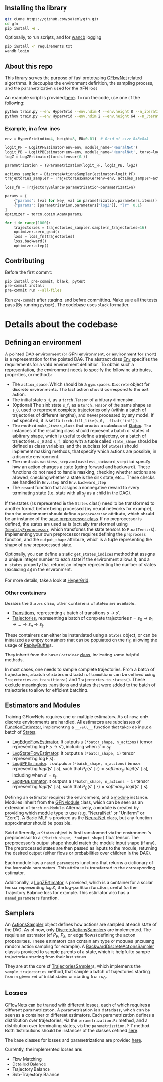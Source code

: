## Installing the library
```bash
git clone https://github.com/saleml/gfn.git
cd gfn
pip install -e .
```

Optionally, to run scripts, and for [wandb](https://wandb.ai) logging
```bash
pip install -r requirements.txt
wandb login
```


## About this repo
This library serves the purpose of fast prototyping [GFlowNet](https://arxiv.org/abs/2111.09266) related algorithms. It decouples the environment definition, the sampling process, and the parametrization used for the GFN loss. 

An example script is provided [here](scripts/train.py). To run the code, use one of the following:
```bash
python train.py --env HyperGrid --env.ndim 4 --env.height 8 --n_iterations 100000 --loss TB 
python train.py --env HyperGrid --env.ndim 2 --env.height 64 --n_iterations 100000 --loss DB --logit_PB.module_name Uniform --optim adam --optim.lr 5e-3 
```

### Example, in a few lines
```python
env = HyperGrid(ndim=4, height=8, R0=0.01)  # Grid of size 8x8x8x8

logit_PF = LogitPFEstimator(env=env, module_name='NeuralNet')
logit_PB = LogitPBEstimator(env=env, module_name='NeuralNet', torso=logit_PF.module.torso)  # To share parameters between PF and PB
logZ = LogZEstimator(torch.tensor(0.))

parametrization = TBParametrization(logit_PF, logit_PB, logZ)

actions_sampler = DiscreteActionsSampler(estimator=logit_PF)
trajectories_sampler = TrajectoriesSampler(env=env, actions_sampler=actions_sampler)

loss_fn = TrajectoryBalance(parametrization=parametrization)

params = [
    {"params": [val for key, val in parametrization.parameters.items() if key != "logZ"],"lr": 0.001},
    {"params": [parametrization.parameters["logZ"]], "lr": 0.1}
]
optimizer = torch.optim.Adam(params)

for i in range(1000):
    trajectories = trajectories_sampler.sample(n_trajectories=16)
    optimizer.zero_grad()
    loss = loss_fn(trajectories)
    loss.backward()
    optimizer.step()
```




## Contributing
Before the first commit:
```bash
pip install pre-commit, black, pytest
pre-commit install
pre-commit run --all-files
```
Run `pre-commit` after staging, and before committing. Make sure all the tests pass (By running `pytest`).
The codebase uses `black` formatter.


# Details about the codebase

## Defining an environment
A pointed DAG environment (or GFN environment, or environment for short) is a representation for the pointed DAG. The abstract class [Env](gfn/envs/env.py) specifies the requirements for a valid environment definition. To obtain such a representation, the environment needs to specify the following attributes, properties, or methods:
- The `action_space`. Which should be a `gym.spaces.Discrete` object for discrete environments. The last action should correspond to the exit action.
- The initial state `s_0`, as a `torch.Tensor` of arbitrary dimension.
- (Optional) The sink state `s_f`, as a `torch.Tensor` of the same shape as `s_0`, used to represent complete trajectories only (within a batch of trajectories of different lengths), and never processed by any model. If not specified, it is set to `torch.fill_like(s_0, -float('inf'))`.
- The method `make_States_class` that creates a subclass of [States](gfn/containers/states.py). The instances of the resulting class should represent a batch of states of arbitrary shape, which is useful to define a trajectory, or a batch of trajectories. `s_0` and `s_f`, along with a tuple called `state_shape` should be defined as class variables, and the subclass (of `States`) should implement masking methods, that specify which actions are possible, in a discrete environment.
- The methods `maskless_step` and `maskless_backward_step` that specify how an action changes a state (going forward and backward). These functions do not need to handle masking, checking whether actions are allowed, checking whether a state is the sink state, etc... These checks are handled in `Env.step` and `Env.backward_step`
- The `reward` function that assigns a nonnegative reward to every terminating state (i.e. state with all $s_f$ as a child in the DAG).

If the states (as represented in the `States` class) need to be transformed to another format before being processed (by neural networks for example), then the environment should define a `preprocessor` attribute, which should be an instance of the [base preprocessor class](gfn/envs/preprocessors/base.py). If no preprocessor is defined, the states are used as is (actually transformed using  [`IdentityPreprocessor`](gfn/envs/preprocessors/base.py), which transforms the state tensors to `FloatTensor`s). Implementing your own preprocessor requires defining the `preprocess` function, and the `output_shape` attribute, which is a tuple representing the shape of *one* preprocessed state.

Optionally, you can define a static `get_states_indices` method that assigns a unique integer number to each state if the environment allows it, and a `n_states` property that returns an integer representing the number of states (excluding $s_f$) in the environment.

For more details, take a look at [HyperGrid](gfn/envs/hypergrid.py).

### Other containers
Besides the `States` class, other containers of states are available:
- [Transitions](gfn/containers/transitions.py), representing a batch of transitions $s \rightarrow s'$.
- [Trajectories](gfn/containers/trajectories.py), representing a batch of complete trajectories $\tau = s_0 \rightarrow s_1 \rightarrow \dots \rightarrow s_n \rightarrow s_f$.

These containers can either be instantiated using a `States` object, or can be initialized as empty containers that can be populated on the fly, allowing the usage of [ReplayBuffer](gfn/containers/replay_buffer.py)s.

They inherit from the base `Container` [class](gfn/containers/base.py), indicating some helpful methods.

In most cases, one needs to sample complete trajectories. From a batch of trajectories, a batch of states and batch of transitions can be defined using `Trajectories.to_transitions()` and `Trajectories.to_states()`. These exclude meaningless transitions and states that were added to the batch of trajectories to allow for efficient batching.


## Estimators and Modules
Training GFlowNets requires one or multiple estimators. As of now, only discrete environments are handled. All estimators are subclasses of [FunctionEstimator](gfn/estimators.py), implementing a `__call__` function that takes as input a batch of [States](gfn/containers/states.py). 
- [LogEdgeFlowEstimator](gfn/estimators.py). It outputs a `(*batch_shape, n_actions)` tensor representing $\log F(s \rightarrow s')$, including when $s' = s_f$.
- [LogStateFlowEstimator](gfn/estimators.py). It outputs a `(*batch_shape, 1)` tensor representing $\log F(s)$.
- [LogitPFEstimator](gfn/estimators.py). It outputs a `(*batch_shape, n_actions)` tensor representing $logit(s' \mid s)$, such that $P_F(s' \mid s) = softmax_{s'}\ logit(s' \mid s)$, including when $s' = s_f$.
- [LogitPBEstimator](gfn/estimators.py). It outputs a `(*batch_shape, n_actions - 1)` tensor representing $logit(s' \mid s)$, such that $P_B(s' \mid s) = softmax_{s'}\ logit(s' \mid s)$.

Defining an estimator requires the environment, and a [module](gfn/modules.py) instance. Modules inherit from the [GFNModule](gfn/modules.py) class, which can be seen as an extension of `torch.nn.Module`. Alternatively, a module is created by providing which module type to use (e.g. "NeuralNet" or "Uniform" or "Zero"). A Basic MLP is provided as the [NeuralNet](gfn/modules.py) class, but any function approximator should be possible.


Said differently, a `States` object is first transformed via the environment's preprocessor to a `(*batch_shape, *output_shape)` float tensor. The preprocessor's output shape should match the module input shape (if any). The preprocessed states are then passed as inputs to the module, returning the desired output (either flows or probabilities over children in the DAG).

Each module has a `named_parameters` functions that returns a dictionary of the learnable parameters. This attribute is transferred to the corresponding estimator.


Additionally, a [LogZEstimator](gfn/estimators.py) is provided, which is a container for a scalar tensor representing $\log Z$, the log-partition function, useful for the Trajectory Balance loss for example. This estimator also has a `named_parameters` function.

## Samplers
An [ActionsSampler](gfn/samplers/actions_samplers.py) object defines how actions are sampled at each state of the DAG. As of now, only [DiscreteActionsSampler](gfn/samplers/actions_samplers.py)s are implemented. The require an estimator (of $P_F$, $P_B$, or edge flows) defining the action probabilities. These estimators can contain any type of modules (including random action sampling for example). A [BackwardDiscreteActionsSampler](gfn/samplers/actions_samplers.py) class is provided to sample parents of a state, which is helpful to sample trajectories starting from their last states.

They are at the core of [TrajectoriesSampler](gfn/samplers/trajectories_sampler.py)s, which implements the `sample_trajectories` method, that sample a batch of trajectories starting from a given set of initial states or starting from $s_0$.

## Losses
GFlowNets can be trained with different losses, each of which requires a different parametrization. A parametrization is a dataclass, which can be seen as a container of different estimators. Each parametrization defines a distribution over trajectories, via the `parametrization.Pi` method, and a distribution over terminating states, via the `parametrization.P_T` method. Both distributions should be instances of the classes defined [here](gfn/distributions.py).

The base classes for losses and parametrizations are provided [here](gfn/losses/base.py).

Currently, the implemented losses are:
- Flow Matching
- Detailed Balance
- Trajectory Balance
- Sub-Trajectory Balance